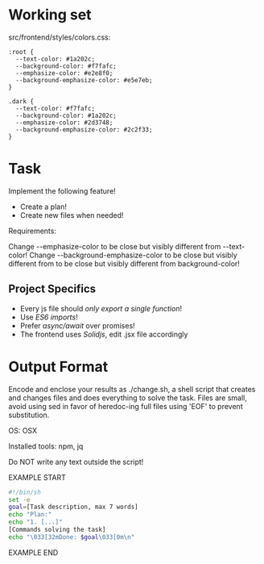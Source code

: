 # Working set

src/frontend/styles/colors.css:
```
:root {
  --text-color: #1a202c;
  --background-color: #f7fafc;
  --emphasize-color: #e2e8f0;
  --background-emphasize-color: #e5e7eb;
}

.dark {
  --text-color: #f7fafc;
  --background-color: #1a202c;
  --emphasize-color: #2d3748;
  --background-emphasize-color: #2c2f33;
}

```


# Task

Implement the following feature!

- Create a plan!
- Create new files when needed!

Requirements:

Change --emphasize-color to be close but visibly different from --text-color! Change --background-emphasize-color to be close but visibly different from  to be close but visibly different from background-color!



## Project Specifics

- Every js file should *only export a single function*!
- Use *ES6 imports*!
- Prefer *async/await* over promises!
- The frontend uses *Solidjs*, edit .jsx file accordingly


# Output Format

Encode and enclose your results as ./change.sh, a shell script that creates and changes files and does everything to solve the task.
Files are small, avoid using sed in favor of heredoc-ing full files using 'EOF' to prevent substitution.

OS: OSX

Installed tools: npm, jq


Do NOT write any text outside the script!

EXAMPLE START

```sh
#!/bin/sh
set -e
goal=[Task description, max 7 words]
echo "Plan:"
echo "1. [...]"
[Commands solving the task]
echo "\033[32mDone: $goal\033[0m\n"
```

EXAMPLE END

